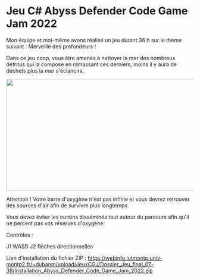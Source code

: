 # Jeu C# Abyss Defender Code Game Jam 2022

Mon équipe et moi-même avons réalisé un jeu durant 36 h sur le thème suivant : Merveille des profondeurs ! 

Dans ce jeu coop, vous être amenés à nettoyer la mer des nombreux détritus qui la compose en ramassant ces derniers, moins il y aura de déchets plus la mer s'éclaircira. 



<a href="url"><img src="https://user-images.githubusercontent.com/90316879/155219358-2261e6ac-6917-4d87-87a7-2c8ddce3a69c.png" align="center" height="300" width="550" ></a>


Attention ! Votre barre d'oxygène n'est pas infinie et vous devrez retrouver des sources d'air afin de survivre plus longtemps.

Vous devez éviter les oursins disséminés tout autour du parcours afin qu'il ne percent pas vos réserves d'oxygène.


Contrôles : 

J1   WASD   J2 flèches directionnelles


Lien d'installation du fichier ZIP : https://webinfo.iutmontp.univ-montp2.fr/~dubanm/upload/JeuxCGJ/Dossier_Jeu_final_07-38/Installation_Abyss_Defender_Code_Game_Jam_2022.zip 
